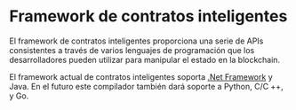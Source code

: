 # Framework de contratos inteligentes

El framework de contratos inteligentes proporciona una serie de APIs consistentes a través de varios lenguajes de programación que los desarrolladores pueden utilizar para manipular el estado en la blockchain.

El framework actual de contratos inteligentes soporta [.Net Framework](fw/dotnet.md) y Java. En el futuro este compilador también dará soporte a Python, C/C ++, y Go.
